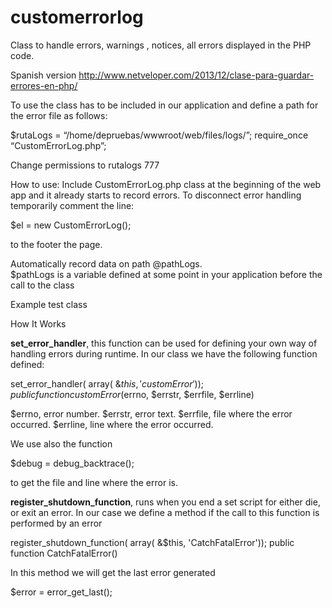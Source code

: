 customerrorlog
==============

Class to handle errors, warnings , notices, all errors displayed in the PHP code.

Spanish version 
http://www.netveloper.com/2013/12/clase-para-guardar-errores-en-php/

To use the class has to be included in our application and define a path for the error file as follows:

$rutaLogs = “/home/depruebas/wwwroot/web/files/logs/”;
require_once “CustomErrorLog.php”;

Change permissions to rutalogs 777

How to use:
Include CustomErrorLog.php class at the beginning of the web app and it already starts to record errors.
To disconnect error handling temporarily comment the line:
	
$el = new CustomErrorLog(); 
	
	
to the footer the page.

Automatically record data on path @pathLogs.  
$pathLogs is a variable defined at some point in your application before the call to the class

Example test class

<?php

  $rutaLogs = "/home/depruebas/wwwroot/web/files/logs/";
	
  require_once "CustomErrorLog.php";


  print_r ($r);
  
?>

How It Works

<b>set_error_handler</b>, this function can be used for defining your own way of handling errors during runtime.
In our class we have the following function defined:

set_error_handler( array( &$this, 'customError'));
public function customError($errno, $errstr, $errfile, $errline)

$errno, error number.
$errstr, error text.
$errfile, file where the error occurred.
$errline, line where the error occurred.

We use also the function

$debug = debug_backtrace(); 

to get the file and line where the error is.

<b>register_shutdown_function</b>, runs when you end a set script for either die, or exit an error.
In our case we define a method if the call to this function is performed by an error

register_shutdown_function( array( &$this, 'CatchFatalError'));
public function CatchFatalError() 

In this method we will get the last error generated
 
$error = error_get_last();
